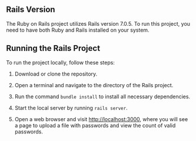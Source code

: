 ## Rails Version

The Ruby on Rails project utilizes Rails version 7.0.5. To run this project, you need to have both Ruby and Rails installed on your system.

## Running the Rails Project

To run the project locally, follow these steps:

1. Download or clone the repository.

2. Open a terminal and navigate to the directory of the Rails project.

3. Run the command `bundle install` to install all necessary dependencies.

4. Start the local server by running `rails server`.

5. Open a web browser and visit [http://localhost:3000](http://localhost:3000), where you will see a page to upload a file with passwords and view the count of valid passwords.
